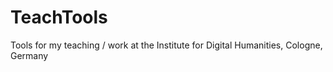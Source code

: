 # TeachTools
Tools for my teaching / work at the Institute for Digital Humanities, Cologne, Germany
